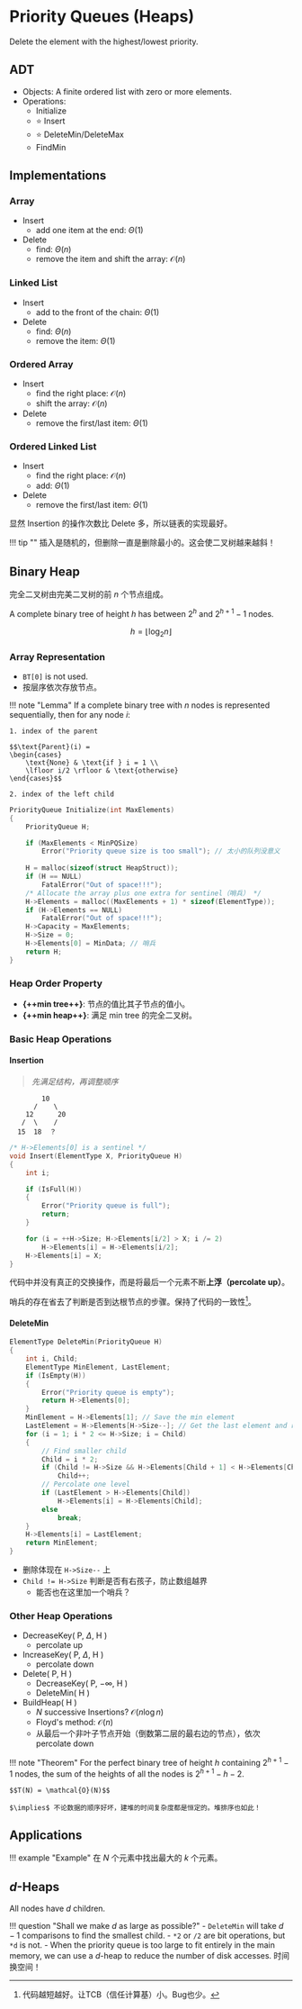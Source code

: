 # Priority Queues (Heaps)

Delete the element with the highest/lowest priority.

## ADT

- Objects: A finite ordered list with zero or more elements.
- Operations:
    - Initialize
    - :star: Insert
    - :star: DeleteMin/DeleteMax
    - FindMin

## Implementations

### Array

- Insert
    - add one item at the end: $\Theta(1)$
- Delete
    - find: $\Theta(n)$
    - remove the item and shift the array: $\mathcal{O}(n)$

### Linked List

- Insert
    - add to the front of the chain: $\Theta(1)$
- Delete
    - find: $\Theta(n)$
    - remove the item: $\Theta(1)$

### Ordered Array

- Insert
    - find the right place: $\mathcal{O}(n)$
    - shift the array: $\mathcal{O}(n)$
- Delete
    - remove the first/last item: $\Theta(1)$

### Ordered Linked List

- Insert
    - find the right place: $\mathcal{O}(n)$
    - add: $\Theta(1)$
- Delete
    - remove the first/last item: $\Theta(1)$

显然 Insertion 的操作次数比 Delete 多，所以链表的实现最好。

!!! tip ""
    插入是随机的，但删除一直是删除最小的。这会使二叉树越来越斜！

## Binary Heap

完全二叉树由完美二叉树的前 $n$ 个节点组成。

A complete binary tree of height $h$ has between $2^h$ and $2^{h+1} - 1$ nodes.

$$h = \lfloor \log_2 n \rfloor$$

### Array Representation

- `BT[0]` is not used.
- 按层序依次存放节点。

!!! note "Lemma"
    If a complete binary tree with $n$ nodes is represented sequentially, then for any node $i$:

    1. index of the parent

    $$\text{Parent}(i) =
    \begin{cases}
        \text{None} & \text{if } i = 1 \\
        \lfloor i/2 \rfloor & \text{otherwise}
    \end{cases}$$

    2. index of the left child



```c
PriorityQueue Initialize(int MaxElements)
{
    PriorityQueue H;

    if (MaxElements < MinPQSize)
        Error("Priority queue size is too small"); // 太小的队列没意义
    
    H = malloc(sizeof(struct HeapStruct));
    if (H == NULL)
        FatalError("Out of space!!!");
    /* Allocate the array plus one extra for sentinel（哨兵） */
    H->Elements = malloc((MaxElements + 1) * sizeof(ElementType));
    if (H->Elements == NULL)
        FatalError("Out of space!!!");
    H->Capacity = MaxElements;
    H->Size = 0;
    H->Elements[0] = MinData; // 哨兵
    return H;
}
```

### Heap Order Property

- **{++min tree++}**: 节点的值比其子节点的值小。
- **{++min heap++}**: 满足 min tree 的完全二叉树。

### Basic Heap Operations

#### Insertion

> *先满足结构，再调整顺序*

```
        10
      /    \
    12      20
   /  \    /
  15  18  ？
```

```c
/* H->Elements[0] is a sentinel */
void Insert(ElementType X, PriorityQueue H)
{
    int i;

    if (IsFull(H))
    {
        Error("Priority queue is full");
        return;
    }

    for (i = ++H->Size; H->Elements[i/2] > X; i /= 2)
        H->Elements[i] = H->Elements[i/2];
    H->Elements[i] = X;
}
```

代码中并没有真正的交换操作，而是将最后一个元素不断**上浮（percolate up）**。

哨兵的存在省去了判断是否到达根节点的步骤。保持了代码的一致性[^1]。

[^1]: 代码越短越好。让TCB（信任计算基）小。Bug也少。

#### DeleteMin

```c
ElementType DeleteMin(PriorityQueue H)
{
    int i, Child;
    ElementType MinElement, LastElement;
    if (IsEmpty(H))
    {
        Error("Priority queue is empty");
        return H->Elements[0];
    }
    MinElement = H->Elements[1]; // Save the min element
    LastElement = H->Elements[H->Size--]; // Get the last element and reduce the size
    for (i = 1; i * 2 <= H->Size; i = Child)
    {
        // Find smaller child
        Child = i * 2;
        if (Child != H->Size && H->Elements[Child + 1] < H->Elements[Child])
            Child++;
        // Percolate one level
        if (LastElement > H->Elements[Child])
            H->Elements[i] = H->Elements[Child];
        else
            break;
    }
    H->Elements[i] = LastElement;
    return MinElement;
}
```

- 删除体现在 `H->Size--` 上
- `Child != H->Size` 判断是否有右孩子，防止数组越界
    - 能否也在这里加一个哨兵？

### Other Heap Operations

- DecreaseKey( P, $\Delta$, H )
    - percolate up
- IncreaseKey( P, $\Delta$, H )
    - percolate down
- Delete( P, H )
    - DecreaseKey( P, $-\infty$, H )
    - DeleteMin( H )
- BuildHeap( H )
    - $N$ successive Insertions? $\mathcal{O}(n \log n)$
    - Floyd's method: $\mathcal{O}(n)$
    - 从最后一个非叶子节点开始（倒数第二层的最右边的节点），依次 percolate down

!!! note "Theorem"
    For the perfect binary tree of height $h$ containing $2^{h+1} - 1$ nodes, the sum of the heights of all the nodes is $2^{h+1} - h - 2$.

    $$T(N) = \mathcal{O}(N)$$

    $\implies$ 不论数据的顺序好坏，建堆的时间复杂度都是恒定的。堆排序也如此！

## Applications

!!! example "Example"
    在 $N$ 个元素中找出最大的 $k$ 个元素。

## $d$-Heaps

All nodes have $d$ children.

!!! question "Shall we make $d$ as large as possible?"
    - `DeleteMin` will take $d-1$ comparisons to find the smallest child.
    - `*2` or `/2` are bit operations, but `*d` is not.
    - When the priority queue is too large to fit entirely in the main memory, we can use a $d$-heap to reduce the number of disk accesses. 时间换空间！